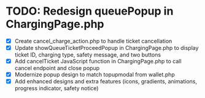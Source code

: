 # TODO: Redesign queuePopup in ChargingPage.php

- [x] Create cancel_charge_action.php to handle ticket cancellation
- [x] Update showQueueTicketProceedPopup in ChargingPage.php to display ticket ID, charging type, safety message, and two buttons
- [x] Add cancelTicket JavaScript function in ChargingPage.php to call cancel endpoint and close popup
- [x] Modernize popup design to match topupmodal from wallet.php
- [x] Add enhanced designs and extra features (icons, gradients, animations, progress indicator, safety notice)
